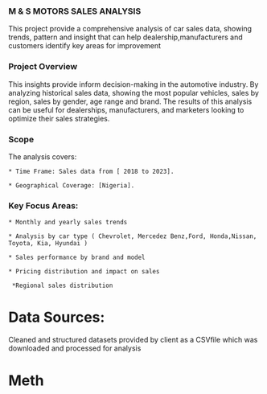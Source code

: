 ### M & S MOTORS SALES ANALYSIS
This project provide a comprehensive analysis of car sales data, showing trends, pattern and insight that can help dealership,manufacturers and customers identify key areas for improvement

### Project Overview

This insights  provide inform decision-making in the automotive industry. By analyzing historical sales data, 
showing the most popular vehicles, sales by region, sales by gender, age range and brand. The results of this analysis can be useful for dealerships, manufacturers, and marketers looking to optimize their sales strategies.
### Scope
The analysis covers:

    * Time Frame: Sales data from [ 2018 to 2023].

    * Geographical Coverage: [Nigeria].

### Key Focus Areas:

    * Monthly and yearly sales trends

    * Analysis by car type ( Chevrolet, Mercedez Benz,Ford, Honda,Nissan, Toyota, Kia, Hyundai )

    * Sales performance by brand and model

    * Pricing distribution and impact on sales

     *Regional sales distribution

# Data Sources:
Cleaned and structured datasets  provided by client as a CSVfile which was downloaded and processed for analysis

# Meth




